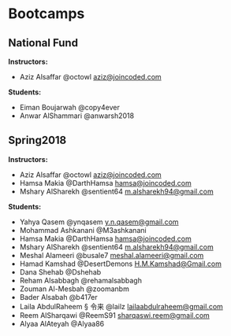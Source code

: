 # Bootcamps

## National Fund
**Instructors:**
  * Aziz Alsaffar @octowl aziz@joincoded.com

**Students:**
  * Eiman Boujarwah @copy4ever
  * Anwar AlShammari @anwarsh2018


## Spring2018
**Instructors:**
  * Aziz Alsaffar @octowl aziz@joincoded.com
  * Hamsa Makia @DarthHamsa hamsa@joincoded.com
  * Mshary AlSharekh @sentient64 m.alsharekh94@gmail.com


**Students:**
* Yahya Qasem @ynqasem y.n.qasem@gmail.com
* Mohammad Ashkanani @M3ashkanani
* Hamsa Makia @DarthHamsa hamsa@joincoded.com
* Mshary AlSharekh @sentient64 m.alsharekh94@gmail.com
* Meshal Alameeri @busale7 meshal.alameeri@gmail.com
* Hamad Kamshad @DesertDemons H.M.Kamshad@Gmail.com
* Dana Shehab @Dshehab
* Reham Alsabbagh @rehamalsabbagh
* Zouman Al-Mesbah @zoomanbm
* Bader Alsabah @b417er
* Laila AbdulRaheem § 令来 @lailz lailaabdulraheem@gmail.com
* Reem AlSharqawi @ReemS91 sharqaswi.reem@gmail.com
* Alyaa AlAteyah @Alyaa86

